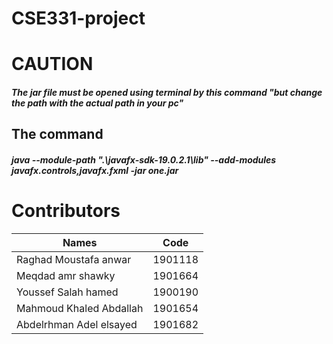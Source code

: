 # CSE331-project
# CAUTION
##### The jar file must be opened using terminal by this command "but change the path with the actual path in your pc"
## The command
##### java --module-path ".\javafx-sdk-19.0.2.1\lib" --add-modules javafx.controls,javafx.fxml -jar one.jar

# Contributors 
| Names | Code |
| ------ | ------ |
| Raghad Moustafa anwar | 1901118 |
| Meqdad amr shawky | 1901664 |
| Youssef Salah hamed | 1900190 |
| Mahmoud Khaled Abdallah | 1901654 |
| Abdelrhman Adel elsayed | 1901682 |
